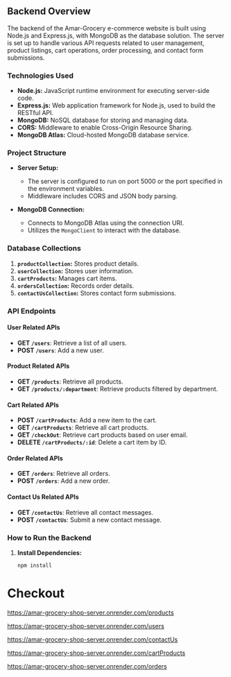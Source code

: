 ## Backend Overview

The backend of the Amar-Grocery e-commerce website is built using Node.js and Express.js, with MongoDB as the database solution. The server is set up to handle various API requests related to user management, product listings, cart operations, order processing, and contact form submissions.

### Technologies Used

- **Node.js:** JavaScript runtime environment for executing server-side code.
- **Express.js:** Web application framework for Node.js, used to build the RESTful API.
- **MongoDB:** NoSQL database for storing and managing data.
- **CORS:** Middleware to enable Cross-Origin Resource Sharing.
- **MongoDB Atlas:** Cloud-hosted MongoDB database service.

### Project Structure

- **Server Setup:**
  - The server is configured to run on port 5000 or the port specified in the environment variables.
  - Middleware includes CORS and JSON body parsing.
  
- **MongoDB Connection:**
  - Connects to MongoDB Atlas using the connection URI.
  - Utilizes the `MongoClient` to interact with the database.

### Database Collections

1. **`productCollection`:** Stores product details.
2. **`userCollection`:** Stores user information.
3. **`cartProducts`:** Manages cart items.
4. **`ordersCollection`:** Records order details.
5. **`contactUsCollection`:** Stores contact form submissions.

### API Endpoints

#### User Related APIs
- **GET `/users`**: Retrieve a list of all users.
- **POST `/users`**: Add a new user.

#### Product Related APIs
- **GET `/products`**: Retrieve all products.
- **GET `/products/:department`**: Retrieve products filtered by department.

#### Cart Related APIs
- **POST `/cartProducts`**: Add a new item to the cart.
- **GET `/cartProducts`**: Retrieve all cart products.
- **GET `/checkOut`**: Retrieve cart products based on user email.
- **DELETE `/cartProducts/:id`**: Delete a cart item by ID.

#### Order Related APIs
- **GET `/orders`**: Retrieve all orders.
- **POST `/orders`**: Add a new order.

#### Contact Us Related APIs
- **GET `/contactUs`**: Retrieve all contact messages.
- **POST `/contactUs`**: Submit a new contact message.

### How to Run the Backend

1. **Install Dependencies:**
   ```bash
   npm install


# Checkout

https://amar-grocery-shop-server.onrender.com/products

https://amar-grocery-shop-server.onrender.com/users

https://amar-grocery-shop-server.onrender.com/contactUs

https://amar-grocery-shop-server.onrender.com/cartProducts

https://amar-grocery-shop-server.onrender.com/orders
